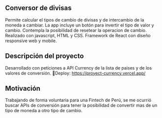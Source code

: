 ## Conversor de divisas
Permite calcular el tipos de cambio de divisas y de intercambio de la moneda a cambiar. La app incluye un botón para invertir el tipo de valor y cambio. Contempla la posibilidad de resetear la operacion de cambio. Realizado con javascript, HTML y CSS. Framework de React con diseño responsive web y mobile.

## Descripción del proyecto
Desarrollado con peticiones a API Currency de la lista de paises y de los valores de conversión. 
🔗Deploy: https://proyect-currency.vercel.app/

## Motivación 
Trabajando de forma voluntaria para una Fintech de Perú, se me ocurrió buscar APIs de conversión para tener la posibilidad de convertir mas de un tipo de moneda a otro tipo de cambio.




